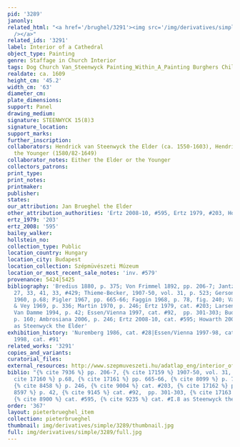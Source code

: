 ```yaml
---
pid: '3289'
janonly: 
related_html: "<a href='/brughel/3291'><img src='/img/derivatives/simple/3291/thumbnail.jpg'
  /></a>"
related_ids: '3291'
label: Interior of a Cathedral
object_type: Painting
genre: Staffage in Church Interior
tags: Dog Church Van_Steenwyck Painting_Within_A_Painting Burghers Children Interior_Scene
realdate: ca. 1609
height_cm: '45.2'
width_cm: '63'
diameter_cm: 
plate_dimensions: 
support: Panel
drawing_medium: 
signature: STEENWYCK 15(8)3
signature_location: 
support_marks: 
further_inscription: 
collaborators: Hendrick van Steenwyck the Elder (ca. 1550-1603), Hendrick van Steenwyck
  the Younger (1580/82-1649)
collaborator_notes: Either the Elder or the Younger
collectors_patrons: 
print_type: 
print_notes: 
printmaker: 
publisher: 
states: 
our_attribution: Jan Brueghel the Elder
other_attribution_authorities: 'Ertz 2008-10, #595, Ertz 1979, #203, Honig database'
ertz_1979: '203'
ertz_2008: '595'
bailey_walker: 
hollstein_no: 
collection_type: Public
location_country: Hungary
location_city: Budapest
location_collection: Szépmüvészeti Múzeum
location_or_most_recent_sale_notes: 'inv. #579'
provenance: 5424|5425
bibliography: 'Bredius 1880, p. 375; Von Frimmel 1892, pp. 206-7; Jantzen 1910, pp.
  27, 33, 41, 33, #429; Thieme-Becker, 1907-50, vol. 31, p. 523; Gerson and ter Kuile
  1960, p.68; Pigler 1967, pp. 665-66; Faggin 1968, p. 78, fig. 240; Van der Osten
  & Vey 1969, p. 336; Martin 1970, p. 246; Ertz 1979, cat. #203; Larsen 1985, p. 70;
  Van Damme 1994, p. 42; Essen/Vienna 1997, cat. #92,  pp. 301-303; Budapest 2000,
  p. 160; Ambrosiana 2006, p. 246; Ertz 2008-10, cat. #595; Howarth 2009, cat. #I.8
  as Steenwyck the Elder'
exhibition_history: 'Nuremberg 1986, cat. #28|Essen/Vienna 1997-98, cat. #92|Antwerp
  1998, cat. #91'
related_works: '3291'
copies_and_variants: 
curatorial_files: 
external_resources: http://www.szepmuveszeti.hu/adatlap_eng/interior_of_the_antwerp_cathedral_8898
biblio: "{% cite 7936 %} pp. 206-7, {% cite 17159 %} 1907-50, vol. 31, p. 523, {%
  cite 17160 %} p.68, {% cite 17161 %} pp. 665-66, {% cite 8099 %} p. 78, fig. 240,
  {% cite 8458 %} p. 246, {% cite 9004 %} cat. #203, {% cite 17162 %} p. 70, {% cite
  8597 %} p. 42, {% cite 9145 %} cat. #92,  pp. 301-303, {% cite 17163 %} p. 246,
  {% cite 8900 %} cat. #595, {% cite 9235 %} cat. #I.8 as Steenwyck the Elder"
order: '367'
layout: pieterbrueghel_item
collection: pieterbrueghel
thumbnail: img/derivatives/simple/3289/thumbnail.jpg
full: img/derivatives/simple/3289/full.jpg
---
```

